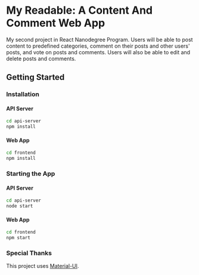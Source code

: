 # My Readable: A Content And Comment Web App

My second project in React Nanodegree Program. Users will be able to post content to predefined categories, comment on their posts and other users' posts, and vote on posts and comments. Users will also be able to edit and delete posts and comments.

## Getting Started

### Installation

#### API Server

```sh
cd api-server
npm install
```

#### Web App

```sh
cd frontend
npm install
```

### Starting the App

#### API Server

```sh
cd api-server
node start
```

#### Web App

```sh
cd frontend
npm start
```

### Special Thanks

This project uses [Material-UI](https://material-ui-next.com).
